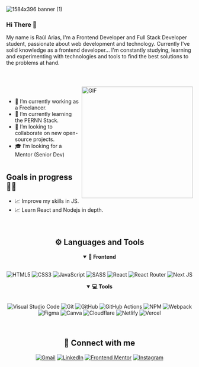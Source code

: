 ![1584x396 banner (1)](https://user-images.githubusercontent.com/113625378/220487856-905b998d-21ec-41bf-84f4-9e752037935f.png)



### Hi There 👋
My name is Raúl Arias, I'm a Frontend Developer and Full Stack Developer student, passionate about web development and technology. Currently I've solid knowledge as a frontend developer... I'm constantly studying, learning and experimenting with technologies and tools to find the best solutions to the problems at hand.

#
<br>

<img align="right" alt="GIF" src="https://user-images.githubusercontent.com/113625378/218338322-e64b87fc-2244-4dd6-92d8-a6dbb0c25939.gif" width="300px"/>

<br> 


- 🔭 I’m currently working as a Freelancer.
- 🌱 I’m currently learning the PERNN Stack.
- 👯 I’m looking to collaborate on new open-source projects.
- 🎓 I’m looking for a Mentor (Senior Dev)

#

## Goals in progress 👨‍💻
 - 📈 Improve my skills in JS.
 - 📈 Learn React and Nodejs in depth.
<br>

<div align="center">

<h2 align="center">⚙ Languages and Tools</h2>

<details open>
<summary><b>🎨 Frontend</b></summary>
<br>

![HTML5](https://img.shields.io/badge/html5-%23E34F26.svg?style=for-the-badge&logo=html5&logoColor=white)
![CSS3](https://img.shields.io/badge/css3-%231572B6.svg?style=for-the-badge&logo=css3&logoColor=white)
![JavaScript](https://img.shields.io/badge/javascript-%23323330.svg?style=for-the-badge&logo=javascript&logoColor=%23F7DF1E)
![SASS](https://img.shields.io/badge/SASS-hotpink.svg?style=for-the-badge&logo=SASS&logoColor=white)
![React](https://img.shields.io/badge/react-%2320232a.svg?style=for-the-badge&logo=react&logoColor=%2361DAFB)
![React Router](https://img.shields.io/badge/React_Router-CA4245?style=for-the-badge&logo=react-router&logoColor=white)
![Next JS](https://img.shields.io/badge/Next-black?style=for-the-badge&logo=next.js&logoColor=white)
</details>

<details open>
<summary><b>💻 Tools</b></summary>
<br>

![Visual Studio Code](https://img.shields.io/badge/Visual%20Studio%20Code-0078d7.svg?style=for-the-badge&logo=visual-studio-code&logoColor=white)
![Git](https://img.shields.io/badge/git-%23F05033.svg?style=for-the-badge&logo=git&logoColor=white)
![GitHub](https://img.shields.io/badge/github-%23121011.svg?style=for-the-badge&logo=github&logoColor=white)
![GitHub Actions](https://img.shields.io/badge/github%20actions-%232671E5.svg?style=for-the-badge&logo=githubactions&logoColor=white)
![NPM](https://img.shields.io/badge/NPM-%23CB3837.svg?style=for-the-badge&logo=npm&logoColor=white)
![Webpack](https://img.shields.io/badge/webpack-%238DD6F9.svg?style=for-the-badge&logo=webpack&logoColor=black)
![Figma](https://img.shields.io/badge/figma-%23F24E1E.svg?style=for-the-badge&logo=figma&logoColor=white)
![Canva](https://img.shields.io/badge/Canva-%2300C4CC.svg?style=for-the-badge&logo=Canva&logoColor=white)
![Cloudflare](https://img.shields.io/badge/Cloudflare-F38020?style=for-the-badge&logo=Cloudflare&logoColor=white)
![Netlify](https://img.shields.io/badge/netlify-%23000000.svg?style=for-the-badge&logo=netlify&logoColor=#00C7B7)
![Vercel](https://img.shields.io/badge/vercel-%23000000.svg?style=for-the-badge&logo=vercel&logoColor=white)
</details>

</div>
<br>

<div align="center">
<h2 align="center">📩 Connect with me</h2>

[![Gmail](https://img.shields.io/badge/Gmail-D14836?style=for-the-badge&logo=gmail&logoColor=white)](mailto:rauljariasz@gmail.com)
[![LinkedIn](https://img.shields.io/badge/linkedin-%230077B5.svg?style=for-the-badge&logo=linkedin&logoColor=white)](https://www.linkedin.com/in/rauljariasz/)
[![Frontend Mentor](https://img.shields.io/badge/-Frontend%20Mentor-5F3DC4?style=for-the-badge&logo=FrontendMentor&logoColor=white&link=https://www.frontendmentor.io/profile/rauljariasz)](https://www.frontendmentor.io/profile/rauljariasz)
[![Instagram](https://img.shields.io/badge/Instagram-%23E4405F.svg?style=for-the-badge&logo=Instagram&logoColor=white)](https://www.instagram.com/rauljariasz/=https://www.instagram.com/rauljariasz/)


<!--
**rauljariasz/rauljariasz** is a ✨ _special_ ✨ repository because its `README.md` (this file) appears on your GitHub profile.

Here are some ideas to get you started:

- 🔭 I’m currently working on ...
- 🌱 I’m currently learning ...
- 👯 I’m looking to collaborate on ...
- 🤔 I’m looking for help with ...
- 💬 Ask me about ...
- 📫 How to reach me: ...
- 😄 Pronouns: ...
- ⚡ Fun fact: ...
-->
